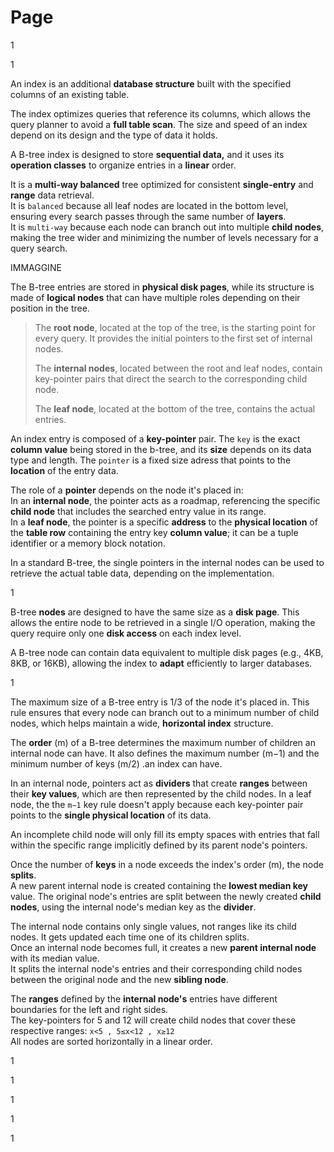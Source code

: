 # Page

1

1

An index is an additional **database structure** built with the specified columns of an existing table.

The index optimizes queries that reference its columns, which allows the query planner to avoid a **full table scan**.&#x20;The size and speed of an index depend on its design and the type of data it holds.

A B-tree index is designed to store **sequential data,** and it uses its **operation classes** to organize entries in a **linear** order.

It is a **multi-way balanced** tree optimized for consistent **single-entry** and **range** data retrieval.\
It is `balanced` because all leaf nodes are located in the bottom level, ensuring every search passes through the same number of **layers**.\
It is `multi-way` because each node can branch out into multiple **child nodes**, making the tree wider and minimizing the number of levels necessary for a query search.

IMMAGGINE

The B-tree entries are stored in **physical disk pages**, while its structure is made of **logical nodes** that can have multiple roles depending on their position in the tree.

> The **root node**, located at the top of the tree, is the starting point for every query. It provides the initial pointers to the first set of internal nodes.
>
> The **internal nodes**, located between the root and leaf nodes, contain key-pointer pairs that direct the search to> &#x20;the corresponding child node.
>
> The **leaf node**, located at the bottom of the tree, contains the actual entries.

An index entry is composed of a **key-pointer** pair. The `key` is the exact **column value** being stored in the b-tree, and its **size** depends on its data type and length. The `pointer` is a fixed size adress that points to the **location** of the entry data.

The role of a **pointer** depends on the node it's placed in:\
In an **internal node**, the pointer acts as a roadmap, referencing the specific **child node** that includes the searched entry value in its range.\
In a **leaf node**, the pointer is a specific **address** to the **physical location** of the **table row** containing the entry key **column value**; it can be a tuple identifier or a memory block notation.

In a standard B-tree, the single pointers in the internal nodes can be used to retrieve the actual table data, depending on the implementation.

1

B-tree **nodes** are designed to have the same size as a **disk page**. This allows the entire node to be retrieved in a single I/O operation, making the query require only one **disk access** on each index level.

A B-tree node can contain data equivalent to multiple disk pages (e.g., 4KB, 8KB, or 16KB), allowing the index to **adapt** efficiently to larger databases.

1

The maximum size of a B-tree entry is 1/3 of the node it's placed in. This rule ensures that every node can branch out to a minimum number of child nodes, which helps maintain a wide, **horizontal index** structure.

The **order** (m) of a B-tree determines the maximum number of children an internal node can have.           It also defines the maximum number  (m−1) and the minimum number of keys (m/2) .an index can have.

In an internal node, pointers act as **dividers** that create **ranges** between their **key values**, which are then represented by the child nodes. In a leaf node, the the `m−1` key rule doesn't apply because each key-pointer pair points to the **single physical location** of its data.

An incomplete child node will only fill its empty spaces with entries that fall within the specific range implicitly defined by its parent node's pointers.

Once the number of **keys** in a node exceeds the index's order (m), the node **splits**.\
A new parent internal node is created containing the **lowest median key** value. The original node's entries are split between the newly created **child nodes**, using the internal node's median key as the **divider**.

The internal node contains only single values, not ranges like its child nodes. It gets updated each time one of its children splits.\
Once an internal node becomes full, it creates a new **parent internal node** with its median value.\
It splits the internal node's entries and their corresponding child nodes between the original node and the new **sibling node**.

The **ranges** defined by the **internal node's** entries have different boundaries for the left and right sides.\
The key-pointers for 5 and 12 will create child nodes that cover these respective ranges:                                               `x<5, 5≤x<12, x≥12`\
All nodes are sorted horizontally in a linear order.

1

1

1

1

1
